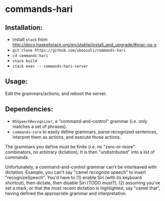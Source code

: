 # commands-hari

## Installation:

* install `stack` from
http://docs.haskellstack.org/en/stable/install_and_upgrade/#mac-os-x
* `git clone https://github.com/sboosali/commands-hari`
* `cd commands-hari`
* `stack build`
* `stack exec -- commands-hari-server`

## Usage:

Edit the grammars/actions, and reboot the server.

## Dependencies:

* `NSSpeechRecognizer`, a "command-and-control" grammar
(i.e. only matches a set of phrases).
* `commands-core` to easily define grammars, parse recognized sentences,
interpret them as actions, and execute those actions.

The grammars you define must be finite (i.e. no "zero-or-more" combinators, no
arbitrary dictation); It is then "undistributed" into a list of commands.

Unfortunately,
a command-and-control grammar can't be interleaved with dictation. Example, you
can't say "camel recognize speech" to insert "recognizeSpeech". You'd have to (1)
enable Siri (with its keyboard shortcut), then dictate,
then disable Siri (TODO must?); (2)
assuming you've set a mark, or that the most recent dictation is highlighted,
say "camel that", having defined the appropriate grammar and interpretation.
